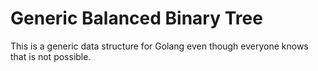 Generic Balanced Binary Tree
==

This is a generic data structure for Golang even though
everyone knows that is not possible.
